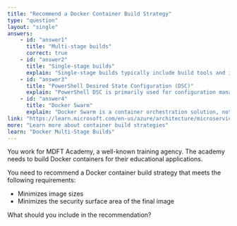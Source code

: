 ```yaml
---
title: "Recommend a Docker Container Build Strategy"
type: "question"
layout: "single"
answers:
    - id: "answer1"
      title: "Multi-stage builds"
      correct: true
    - id: "answer2"
      title: "Single-stage builds"
      explain: "Single-stage builds typically include build tools and intermediate files in the final image, which increases image size and expands the security surface area, contrary to the requirements."
    - id: "answer3"
      title: "PowerShell Desired State Configuration (DSC)"
      explain: "PowerShell DSC is primarily used for configuration management, not container image optimization. It doesn't address the requirement to minimize image sizes and security surface area for Docker containers."
    - id: "answer4"
      title: "Docker Swarm"
      explain: "Docker Swarm is a container orchestration solution, not a build strategy. It manages how containers run across multiple hosts but doesn't address how container images are built."
link: "https://learn.microsoft.com/en-us/azure/architecture/microservices/ci-cd-containers"
more: "Learn more about container build strategies"
learn: "Docker Multi-Stage Builds"
---
```

You work for MDFT Academy, a well-known training agency. The academy needs to build Docker containers for their educational applications.

You need to recommend a Docker container build strategy that meets the following requirements:
* Minimizes image sizes
* Minimizes the security surface area of the final image

What should you include in the recommendation?
